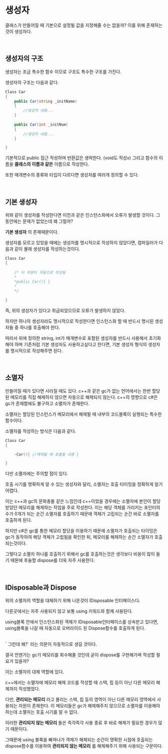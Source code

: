 # 생성자

클래스가 만들어질 때 기본으로 설정될 값을 지정해줄 수는 없을까?
이를 위해 존재하는 것이 생성자다.

<br>

## 생성자의 구조

생성자는 조금 특수한 함수 이므로 구조도 특수한 구조를 가진다.

생성자의 구조는 다음과 같다.

```cs
Class Car
{
    public Car(string _initName)
    {
        //생성자 내용...
    }
    
    public Car(int _initNum)
    {
        //생성자 내용...
    }

}
```

기본적으로 public 접근 작성하며 반환값은 생략한다. (void도 작성x) 그리고 함수의 이름을 **클래스의 이름과 같은** 이름으로 작성한다.

또한 매개변수의 종류와 타입이 다르다면 생성자를 여러개 정의할 수 있다.

<br>

## 기본 생성자

위와 같이 생성자를 작성한다면 이전과 같은 인스턴스화에서 오류가 발생할 것이다.
그동안에는 문제가 없었는데 왜 그럴까?

**기본 생성자** 의 존재때문이다.

생성자를 모르고 있었을 때에는 생성자를 명시적으로 작성하지 않았다면, 컴파일러가 다음과 같이 몰래
생성자를 작성하는것이다.

```cs
Class Car
{
    
    /* 이 부분이 자동으로 작성됨
    *
    *public Car(){ }
    *
    */

}
```

즉, 위의 생성자가 있다고 취급되었으므로 오류가 발생하지 않았다.

하지만 하나의 생성자라도 명시적으로 작성한다면 인스턴스화 할 때 반드시 명시된 생성자들 중
하나를 호출해야 한다.

따라서 위에 정의한 string, int가 매개변수로 포함된 생성자를 반드시 사용해서 초기화해야 하며
기존처럼 기본 생성자도 사용하고싶다고 한다면, 기본 생성자 형식의 생성자를
명시적으로 작성해주면 된다.

<br>

## 소멸자

만들어질 때가 있다면 사라질 때도 있다. c++과 같은 gc가 없는 언어에서는 한번 할당된 메모리를 직접 해제하지 않으면
자동으로 해제되지 않는다. c++의 영향으로 c#은 gc가 존재함에도 불구하고 소멸자가 존재한다.

소멸자는 할당된 인스턴스가 메모리에서 해제될 때 내부의 코드블록이 실행되는 특수한 함수이다.

소멸자를 작성하는 방식은 다음과 같다.
```cs
Class Car
{

    ~Car(){ //해제될 때 호출될 내용 }    

}
```

다만 소멸자에는 주의할 점이 있다.

호출 시기를 명확하게 알 수 있는 생성자와 달리, 소멸자는 호출 타이밍을 정확하게 알기 어렵다.

이는 c++과 gc의 문화충돌 같은 느낌인데 c++이었을 경우에는 소멸자에 본인이 할당받았던 메모리를 해제하는 작업을 주로 작성한다.
이는 해당 객체를 가리키는 포인터의 수가 0개가 되는 순간 소멸자를 호출하기 때문에 객체가 고립되는 순간 바로 소멸자를 호출하게 된다.

하지만 c#은 gc를 통한 메모리 할당을 이용하기 때문에 소멸자가 호출되는 타이밍은 gc가 동작하여 해당 객체가 고립됨을 확인한 뒤, 메모리를
해제하는 순간 소멸자가 호출되는것이다.

그렇다고 소멸자 하나를 호출하기 위해서 gc를 호출하는것은 생각보다 비용이 많이 들기 때문에 후술할 dispose를 더욱 자주 사용한다.

<br>

## IDisposable과 Dispose

위의 소멸자의 역할을 대체하기 위해 나온것이 IDisposable 인터페이스다.

다른곳에서는 자주 사용되지 않고 보통 using 키워드와 함께 사용된다.

using블록 안에서 인스턴스화된 객체가 IDisposable인터페이스를 상속받고 있다면, using블록을 나갈 때
자동으로 오버라이드 된 Dispose함수를 호출하게 된다.

<br>
` 그런데 왜?`
라는 의문이 자동적으로 생길 것이다.

결국 언젠가는 gc가 메모리를 회수해줄 것인데 굳이 dispose를 구현해가며 작성할 필요가 있을까?

이는 소멸자의 대체 역할에 있다.

c++에서는 소멸자에 메모리 해제 코드를 작성할 때 스택, 힙 등이 아닌 다른 메모리 해제까지 작성했었다.

다만, **관리되는 메모리** 라고 불리는 스택, 힙 등의 영역이 아닌 다른 메모리 영역에서 사용되는 자원이 존재한다.
이 메모리들은 gc가 해제해주지 않으므로 소멸자를 이용해야 하는데 소멸자는 호출 시기를 알 수 없다.

이러한 **관리되지 않는 메모리** 들은 즉각즉각 사용 종료 후 바로 해제가 필요한 경우가 많기 때문이다.

그때문에 using 블록을 빠져나가 객체가 해제되는 순간이 명확한 시점에 호출되는 dispose함수를 이용하여
**관리되지 않는 메모리** 를 해제해주기 위해 사용되는 구문이다.


<br>


